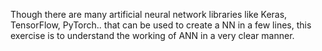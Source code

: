 Though there are many artificial neural network libraries like Keras, TensorFlow, PyTorch.. that can be used to create a NN in a few lines, this exercise is to understand the working of ANN in a very clear manner.



